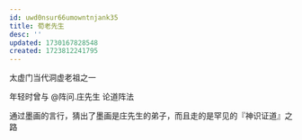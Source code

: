 ```yaml
---
id: uwd0nsur66umowntnjank35
title: 荀老先生
desc: ''
updated: 1730167828548
created: 1723812241795
---
```


太虚门当代洞虚老祖之一

年轻时曾与 @阵问.庄先生 论道阵法

通过墨画的言行，猜出了墨画是庄先生的弟子，而且走的是罕见的『神识证道』之路
